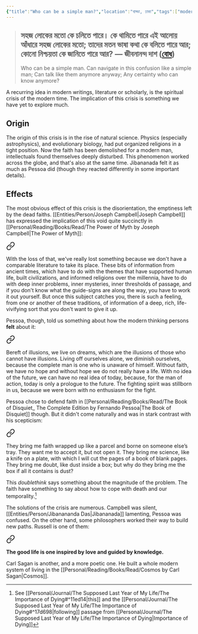 ```yaml
---
{"title":"Who can be a simple man?","location":"বাড্ডা, ঢাকা","tags":["modernity","crisis","faith"],"dg-publish":true,"maturity":2,"dg-metatags":{"description":"A note on the crisis of faith among the modern intellectuals.","og:description":"A note on the crisis of faith among the modern intellectuals."},"created":"2023-01-14T21:38:11+06:00","updated":"2023-01-15T11:25:17+06:00","permalink":"/personal/musings/who-can-be-a-simple-man/","metatags":{"description":"A note on the crisis of faith among the modern intellectuals.","og:description":"A note on the crisis of faith among the modern intellectuals."},"dgPassFrontmatter":true}
---
```


> সহজ লোকের মতো কে চলিতে পারে।
> কে থামিতে পারে এই আলোয় আঁধারে
> সহজ লোকের মতো; তাদের মতন ভাষা কথা
> কে বলিতে পারে আর; কোনো নিশ্চয়তা
> কে জানিতে পারে আর? — জীবনানন্দ দাশ ([বোধ](https://bn.m.wikisource.org/wiki/%E0%A6%9C%E0%A7%80%E0%A6%AC%E0%A6%A8%E0%A6%BE%E0%A6%A8%E0%A6%A8%E0%A7%8D%E0%A6%A6_%E0%A6%A6%E0%A6%BE%E0%A6%B6%E0%A7%87%E0%A6%B0_%E0%A6%B6%E0%A7%8D%E0%A6%B0%E0%A7%87%E0%A6%B7%E0%A7%8D%E0%A6%A0_%E0%A6%95%E0%A6%AC%E0%A6%BF%E0%A6%A4%E0%A6%BE/%E0%A6%AC%E0%A7%8B%E0%A6%A7)) 
> ---
> 
> Who can be a simple man.
> Can navigate in this confusion
> like a simple man; Can talk like them
> anymore anyway; Any certainty
> who can know anymore?

A recurring idea in modern writings, literature or scholarly, is the spiritual crisis of the modern time. The implication of this crisis is something we have yet to explore much.

## Origin
The origin of this crisis is in the rise of natural science. Physics (especially astrophysics), and evolutionary biology, had put organized religions in a tight position. Now the faith has been demolished for a modern man, intellectuals found themselves deeply disturbed. This phenomenon worked across the globe, and that's also at the same time. Jibananada felt it as much as Pessoa did (though they reacted differently in some important details).

## Effects
The most obvious effect of this crisis is the disorientation, the emptiness left by the dead faiths. [[Entities/Person/Joseph Campbell\|Joseph Campbell]] has expressed the implication of this void quite succinctly in [[Personal/Reading/Books/Read/The Power of Myth by Joseph Campbell\|The Power of Myth]]: 


<div class="transclusion internal-embed is-loaded"><a class="markdown-embed-link" href="/personal/reading/notes-and-highlights/the-power-of-myth/#dcccd1" aria-label="Open link"><svg xmlns="http://www.w3.org/2000/svg" width="24" height="24" viewBox="0 0 24 24" fill="none" stroke="currentColor" stroke-width="2" stroke-linecap="round" stroke-linejoin="round" class="svg-icon lucide-link"><path d="M10 13a5 5 0 0 0 7.54.54l3-3a5 5 0 0 0-7.07-7.07l-1.72 1.71"></path><path d="M14 11a5 5 0 0 0-7.54-.54l-3 3a5 5 0 0 0 7.07 7.07l1.71-1.71"></path></svg></a><div class="markdown-embed">



With the loss of that, we've really lost something because we don't have a comparable literature to take its place. These bits of information from ancient times, which have to do with the themes that have supported human life, built civilizations, and informed religions over the millennia, have to do with deep inner problems, inner mysteries, inner thresholds of passage, and if you don't know what the guide-signs are along the way, you have to work it out yourself. But once this subject catches you, there is such a feeling, from one or another of these traditions, of information of a deep, rich, life-vivifying sort that you don't want to give it up. 

</div></div>


Pessoa, though, told us something about how the modern thinking persons **felt** about it:


<div class="transclusion internal-embed is-loaded"><a class="markdown-embed-link" href="/personal/reading/notes-and-highlights/the-book-of-disquiet-by-fernando-pessoa/#9fc9fc" aria-label="Open link"><svg xmlns="http://www.w3.org/2000/svg" width="24" height="24" viewBox="0 0 24 24" fill="none" stroke="currentColor" stroke-width="2" stroke-linecap="round" stroke-linejoin="round" class="svg-icon lucide-link"><path d="M10 13a5 5 0 0 0 7.54.54l3-3a5 5 0 0 0-7.07-7.07l-1.72 1.71"></path><path d="M14 11a5 5 0 0 0-7.54-.54l-3 3a5 5 0 0 0 7.07 7.07l1.71-1.71"></path></svg></a><div class="markdown-embed">



Bereft of illusions, we live on dreams, which are the illusions of those who cannot have illusions. Living off ourselves alone, we diminish ourselves, because the complete man is one who is unaware of himself. Without faith, we have no hope and without hope we do not really have a life. With no idea of the future, we can have no real idea of today, because, for the man of action, today is only a prologue to the future. The fighting spirit was stillborn in us, because we were born with no enthusiasm for the fight. 

</div></div>


Pessoa chose to defend faith in [[Personal/Reading/Books/Read/The Book of Disquiet_ The Complete Edition by Fernando Pessoa\|The Book of Disquiet]] though. But it didn't come naturally and was in stark contrast with his scepticism:


<div class="transclusion internal-embed is-loaded"><a class="markdown-embed-link" href="/personal/reading/notes-and-highlights/the-book-of-disquiet-by-fernando-pessoa/#b0539e" aria-label="Open link"><svg xmlns="http://www.w3.org/2000/svg" width="24" height="24" viewBox="0 0 24 24" fill="none" stroke="currentColor" stroke-width="2" stroke-linecap="round" stroke-linejoin="round" class="svg-icon lucide-link"><path d="M10 13a5 5 0 0 0 7.54.54l3-3a5 5 0 0 0-7.07-7.07l-1.72 1.71"></path><path d="M14 11a5 5 0 0 0-7.54-.54l-3 3a5 5 0 0 0 7.07 7.07l1.71-1.71"></path></svg></a><div class="markdown-embed">



They bring me faith wrapped up like a parcel and borne on someone else’s tray. They want me to accept it, but not open it. They bring me science, like a knife on a plate, with which I will cut the pages of a book of blank pages. They bring me doubt, like dust inside a box; but why do they bring me the box if all it contains is dust? 

</div></div>


This *doublethink* says something about the magnitude of the problem. The faith have something to say about how to cope with death and our temporality.[^1]

The solutions of the crisis are numerous. Campbell was silent, [[Entities/Person/Jibanananda Das\|Jibananada]] lamenting, Pessoa was confused. On the other hand, some philosophers worked their way to build new paths. Russell is one of them:


<div class="transclusion internal-embed is-loaded"><a class="markdown-embed-link" href="/personal/reading/notes-and-highlights/what-i-believe/#26da05" aria-label="Open link"><svg xmlns="http://www.w3.org/2000/svg" width="24" height="24" viewBox="0 0 24 24" fill="none" stroke="currentColor" stroke-width="2" stroke-linecap="round" stroke-linejoin="round" class="svg-icon lucide-link"><path d="M10 13a5 5 0 0 0 7.54.54l3-3a5 5 0 0 0-7.07-7.07l-1.72 1.71"></path><path d="M14 11a5 5 0 0 0-7.54-.54l-3 3a5 5 0 0 0 7.07 7.07l1.71-1.71"></path></svg></a><div class="markdown-embed">



**The good life is one inspired by love and guided by knowledge.** 

</div></div>


Carl Sagan is another, and a more poetic one. He built a whole modern system of living in the [[Personal/Reading/Books/Read/Cosmos by Carl Sagan\|Cosmos]].

[^1]: See [[Personal/Journal/The Supposed Last Year of My Life/The Importance of Dying#^11ed14\|this]] and the [[Personal/Journal/The Supposed Last Year of My Life/The Importance of Dying#^17d698\|following]] passage from [[Personal/Journal/The Supposed Last Year of My Life/The Importance of Dying\|Importance of Dying]]